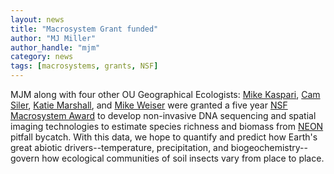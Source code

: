```yaml
---
layout: news
title: "Macrosystem Grant funded"
author: "MJ Miller"
author_handle: "mjm"
category: news
tags: [macrosystems, grants, NSF]
---
```

MJM along with four other OU Geographical Ecologists: [Mike Kaspari](https://michaelkaspari.org/), [Cam Siler](http://cameronsiler.com/), [Katie Marshall](https://www.beta.marshall-lab.com/), and [Mike Weiser](weiser.ou.edu) were granted a five year [NSF Macrosystem Award](https://www.nsf.gov/awardsearch/showAward?AWD_ID=1702426) to develop non-invasive DNA sequencing and spatial imaging technologies to estimate species richness and biomass from [NEON](https://www.neonscience.org/) pitfall bycatch. With this data, we hope to quantify and predict how Earth's great abiotic drivers--temperature, precipitation, and biogeochemistry--govern how ecological communities of soil insects vary from place to place.
